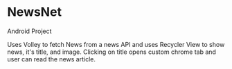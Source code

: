 # NewsNet
Android Project

Uses Volley to fetch News from a news API and uses Recycler View to show news, it's title, and image.
Clicking on title opens custom chrome tab and user can read the news article.
